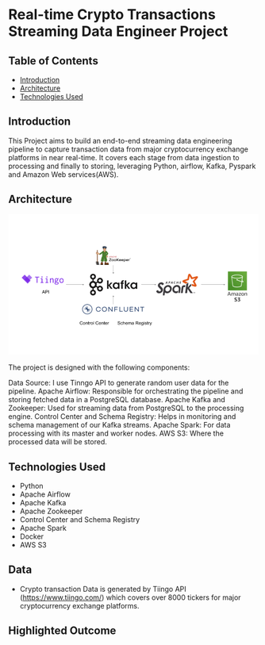 # Real-time Crypto Transactions Streaming Data Engineer Project
## Table of Contents
- [Introduction](#introduction)
- [Architecture](#architecture)
- [Technologies Used](#technologies-used)

## Introduction
This Project aims to build an end-to-end streaming data engineering pipeline to capture transaction data from major cryptocurrency exchange platforms in near real-time. It covers each stage from data ingestion to processing and finally to storing, leveraging Python, airflow, Kafka, Pyspark and Amazon Web services(AWS).
## Architecture
![Project Architecture](architecture.png)

The project is designed with the following components:

Data Source: I use Tinngo API to generate random user data for the pipeline.
Apache Airflow: Responsible for orchestrating the pipeline and storing fetched data in a PostgreSQL database.
Apache Kafka and Zookeeper: Used for streaming data from PostgreSQL to the processing engine.
Control Center and Schema Registry: Helps in monitoring and schema management of our Kafka streams.
Apache Spark: For data processing with its master and worker nodes.
AWS S3: Where the processed data will be stored.

## Technologies Used
- Python
- Apache Airflow
- Apache Kafka
- Apache Zookeeper
- Control Center and Schema Registry
- Apache Spark
- Docker
- AWS S3
  
## Data 
- Crypto transaction Data is generated by Tiingo API (https://www.tiingo.com/) which covers over 8000 tickers for major cryptocurrency exchange platforms.

## Highlighted Outcome
